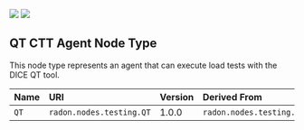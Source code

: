 ![](https://img.shields.io/badge/Status:-RELEASED-green)
![](https://img.shields.io/badge/%20-DEPLOYABLE-blueviolet)

## QT CTT Agent Node Type

This node type represents an agent that can execute load tests with the DICE QT tool.

| Name | URI | Version | Derived From |
|:---- |:--- |:------- |:------------ |
| `QT` | `radon.nodes.testing.QT` | 1.0.0 | `radon.nodes.testing.LoadTestAgent` |

